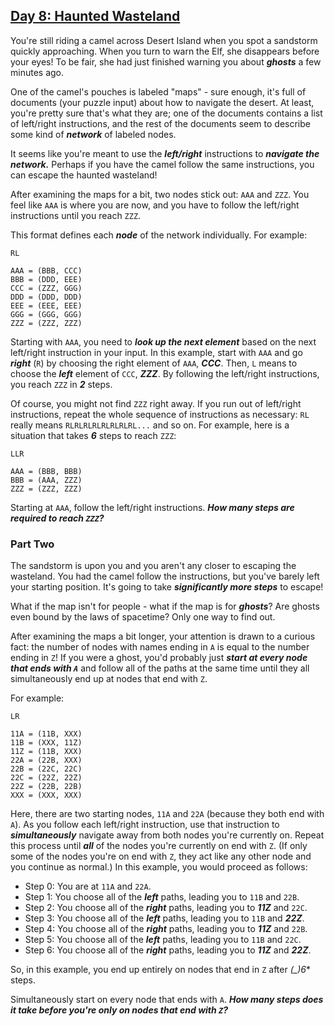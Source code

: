 ## [Day 8: Haunted Wasteland](https://adventofcode.com/2023/day/8)
You're still riding a camel across Desert Island when you spot a sandstorm quickly approaching. When you turn to 
warn the Elf, she disappears before your eyes! To be fair, she had just finished warning you about **_ghosts_** a few 
minutes ago.

One of the camel's pouches is labeled "maps" - sure enough, it's full of documents (your puzzle input) about how to 
navigate the desert. At least, you're pretty sure that's what they are; one of the documents contains a list of 
left/right instructions, and the rest of the documents seem to describe some kind of **_network_** of labeled nodes.

It seems like you're meant to use the **_left/right_** instructions to **_navigate the network._** Perhaps if you 
have the camel follow the same instructions, you can escape the haunted wasteland!

After examining the maps for a bit, two nodes stick out: `AAA` and `ZZZ`. You feel like `AAA` is where you are now, and 
you have to follow the left/right instructions until you reach `ZZZ`.

This format defines each **_node_** of the network individually. For example:
```
RL

AAA = (BBB, CCC)
BBB = (DDD, EEE)
CCC = (ZZZ, GGG)
DDD = (DDD, DDD)
EEE = (EEE, EEE)
GGG = (GGG, GGG)
ZZZ = (ZZZ, ZZZ)
```
Starting with `AAA`, you need to **_look up the next element_** based on the next left/right instruction in your 
input. In this example, start with `AAA` and go **_right_** (`R`) by choosing the right element of `AAA`, **_CCC_**. 
Then, `L` means to choose the **_left_** element of `CCC`, **_ZZZ_**. By following the left/right instructions, 
you reach `ZZZ` in **_2_** steps.

Of course, you might not find `ZZZ` right away. If you run out of left/right instructions, repeat the whole sequence 
of instructions as necessary: `RL` really means `RLRLRLRLRLRLRLRL...` and so on. For example, here is a situation that 
takes **_6_** steps to reach `ZZZ`:
```
LLR

AAA = (BBB, BBB)
BBB = (AAA, ZZZ)
ZZZ = (ZZZ, ZZZ)
```
Starting at `AAA`, follow the left/right instructions. **_How many steps are required to reach `ZZZ`?_**

### Part Two 
The sandstorm is upon you and you aren't any closer to escaping the wasteland. You had the camel follow the 
instructions, but you've barely left your starting position. It's going to take **_significantly more steps_**
to escape!

What if the map isn't for people - what if the map is for **_ghosts_**? Are ghosts even bound by the laws of spacetime? 
Only one way to find out.

After examining the maps a bit longer, your attention is drawn to a curious fact: the number of nodes with names 
ending in `A` is equal to the number ending in `Z`! If you were a ghost, you'd probably just **_start at every node that 
ends with `A`_** and follow all of the paths at the same time until they all simultaneously end up at nodes that end 
with `Z`.

For example:
```
LR

11A = (11B, XXX)
11B = (XXX, 11Z)
11Z = (11B, XXX)
22A = (22B, XXX)
22B = (22C, 22C)
22C = (22Z, 22Z)
22Z = (22B, 22B)
XXX = (XXX, XXX)
```
Here, there are two starting nodes, `11A` and `22A` (because they both end with `A`). As you follow each left/right 
instruction, use that instruction to **_simultaneously_** navigate away from both nodes you're currently on. Repeat this 
process until **_all_** of the nodes you're currently on end with `Z`. (If only some of the nodes you're on end with 
`Z`, they act like any other node and you continue as normal.) In this example, you would proceed as follows:

* Step 0: You are at `11A` and `22A`.
* Step 1: You choose all of the **_left_** paths, leading you to `11B` and `22B`.
* Step 2: You choose all of the **_right_** paths, leading you to **_11Z_** and `22C`.
* Step 3: You choose all of the **_left_** paths, leading you to `11B` and **_22Z_**.
* Step 4: You choose all of the **_right_** paths, leading you to **_11Z_** and `22B`.
* Step 5: You choose all of the **_left_** paths, leading you to `11B` and `22C`.
* Step 6: You choose all of the **_right_** paths, leading you to **_11Z_** and **_22Z_**.

So, in this example, you end up entirely on nodes that end in `Z` after *(_)_6_** steps.

Simultaneously start on every node that ends with `A`. **_How many steps does it take before you're only on nodes 
that end with `Z`?_**
